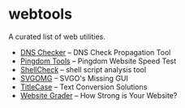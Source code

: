 webtools
===
A curated list of web utilities.

* [DNS Checker](https://dnschecker.org/) – DNS Check Propagation Tool
* [Pingdom Tools](https://tools.pingdom.com/) – Pingdom Website Speed Test
* [ShellCheck](https://www.shellcheck.net/) – shell script analysis tool
* [SVGOMG](https://jakearchibald.github.io/svgomg/) – SVGO's Missing GUI
* [TitleCase](https://titlecase.com/) – Text Conversion Solutions
* [Website Grader](https://website.grader.com/) – How Strong is Your Website?
